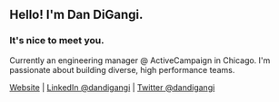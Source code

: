 ## Hello! I'm Dan DiGangi.
### It's nice to meet you.

Currently an engineering manager @ ActiveCampaign in Chicago. I'm passionate about building diverse, high performance teams.

[Website](https://dandigangi.com) | [LinkedIn @dandigangi](https://linkedin.com/in/dandigangi) | [Twitter @dandigangi](https://twitter.com/dandigangi)
